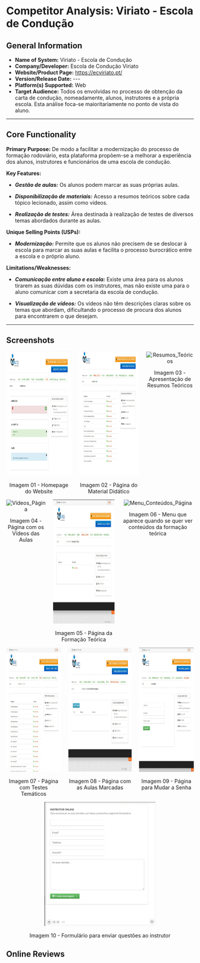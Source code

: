 # Competitor Analysis: Viriato - Escola de Condução 
## General Information 
- **Name of System:** Viriato - Escola de Condução
- **Company/Developer:** Escola de Condução Viriato
- **Website/Product Page:** https://ecviriato.pt/
- **Version/Release Date:** ---
- **Platform(s) Supported:** Web
- **Target Audience:** Todos os envolvidas no processo de obtenção da carta de condução, nomeadamente, alunos, instrutores e a própria escola. Esta análise foca-se maioritariamente no ponto de vista do aluno.

--- 
## Core Functionality 

**Primary Purpose:** De modo a facilitar a modernização do processo de formação rodoviário, esta plataforma propõem-se a melhorar a experiência dos alunos, instrutores e funcionários de uma escola de condução.

**Key Features:** 
- ***Gestão de aulas:*** Os alunos podem marcar as suas próprias aulas.
  
- ***Disponibilização de materiais:*** Acesso a resumos teóricos sobre cada tópico lecionado, assim como vídeos.
  
- ***Realização de testes:*** Área destinada à realização de testes de diversos temas abordados durante as aulas.

**Unique Selling Points (USPs):**
- ***Modernização:*** Permite que os alunos não precisem de se deslocar à escola para marcar as suas aulas e facilita o processo burocrático entre a escola e o próprio aluno.

**Limitations/Weaknesses:**
- ***Comunicação entre aluno e escola:*** Existe uma área para os alunos tirarem as suas dúvidas com os instrutores, mas não existe uma para o aluno comunicar com a secretaria da escola de condução.
  
- ***Visualização de vídeos:*** Os vídeos não têm descrições claras sobre os temas que abordam, dificultando o processo de procura dos alunos para encontrarem o que desejam.

---

## Screenshots
<div style="display: flex; justify-content: center; gap: 20px;">
  <div style="text-align: center;">
    <img src="HomePage.png" alt="HomePage_Website" height="333px">
    <p style="text-align: center;">Imagem 01 - Homepage do Website</p>
  </div>

  <div style="text-align: center;">
    <img src="Material.png" alt="Material_Didático_Página" height="333px">
    <p style="text-align: center;">Imagem 02 - Página do Material Didático</p>
  </div>

  <div style="text-align: center;">
    <img src="Resumos_Teóricos.png" alt="Resumos_Teóricos" height="333px">
    <p style="text-align: center;">Imagem 03 - Apresentação de Resumos Teóricos</p>
  </div>
</div>

<div style="clear: both;"></div>

<div style="display: flex; justify-content: center; gap: 20px;">
  <div style="text-align: center;">
    <img src="Vídeos.png" alt="Vídeos_Página" height="333px">
    <p style="text-align: center;">Imagem 04 - Página com os Vídeos das Aulas</p>
  </div>

  <div style="text-align: center;">
    <img src="Formação.png" alt="Formação_Teórica_Página" height="333px">
    <p style="text-align: center;">Imagem 05 - Página da Formação Teórica</p>
  </div>

  <div style="text-align: center;">
    <img src="Menu_Conteúdos.png" alt="Menu_Conteúdos_Página" height="333px">
    <p style="text-align: center;">Imagem 06 - Menu que aparece quando se quer ver conteúdos da formação teórica</p>
  </div>

</div>

<div style="clear: both;"></div>

<div style="display: flex; justify-content: center; gap: 20px;">
  <div style="text-align: center;">
    <img src="Testes.png" alt="Testes_Página" height="333px">
    <p style="text-align: center;">Imagem 07 - Página com Testes Temáticos</p>
  </div>

  <div style="text-align: center;">
    <img src="Aulas_Marcadas.png" alt="Aulas_Marcadas_Página" height="333px">
    <p style="text-align: center;">Imagem 08 - Página com as Aulas Marcadas</p>
  </div>

  <div style="text-align: center;">
    <img src="Senha.png" alt="Senha" height="333px">
    <p style="text-align: center;">Imagem 09 - Página para Mudar a Senha</p>
  </div>
</div>

<div style="clear: both;"></div>

 <div style="text-align: center;">
    <img src="Chat.png" alt="Chat_Página" height="333px">
    <p style="text-align: center;">Imagem 10 - Formulário para enviar questões ao instrutor</p>
  </div>


## Online Reviews

